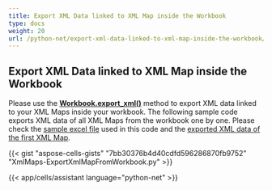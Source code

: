 ```yaml
---
title: Export XML Data linked to XML Map inside the Workbook
type: docs
weight: 20
url: /python-net/export-xml-data-linked-to-xml-map-inside-the-workbook/
---
```


## **Export XML Data linked to XML Map inside the Workbook**

Please use the [**Workbook.export_xml()**](https://reference.aspose.com/cells/python-net/aspose.cells/workbook/export_xml/#str-str) method to export XML data linked to your XML Maps inside your workbook. The following sample code exports XML data of all XML Maps from the workbook one by one. Please check the [sample excel file](5115497.xlsx) used in this code and the [exported XML data of the first XML Map](5472487.xml).

{{< gist "aspose-cells-gists" "7bb30376b4d40cdfd596286870fb9752" "XmlMaps-ExportXmlMapFromWorkbook.py" >}}

{{< app/cells/assistant language="python-net" >}}